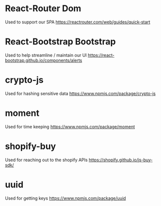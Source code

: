 # React-Router Dom
Used to support our SPA
https://reactrouter.com/web/guides/quick-start

# React-Bootstrap Bootstrap
Used to help streamline / maintain our UI
https://react-bootstrap.github.io/components/alerts

# crypto-js
Used for hashing sensitive data
https://www.npmjs.com/package/crypto-js

# moment
Used for time keeping
https://www.npmjs.com/package/moment

# shopify-buy
 Used for reaching out to the shopify APIs
https://shopify.github.io/js-buy-sdk/

# uuid
Used for getting keys
https://www.npmjs.com/package/uuid